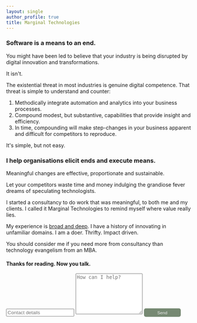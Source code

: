```yaml
---
layout: single
author_profile: true
title: Marginal Technologies
---
```


### Software is a means to an end.

You might have been led to believe that your industry is being disrupted
by digital innovation and transformations.

It isn't.  

The existential threat in most industries is genuine digital competence.
That threat is simple to understand and counter:

1. Methodically integrate automation and analytics into your business processes.
2. Compound modest, but substantive, capabilities that provide insight and efficiency. 
3. In time, compounding will make step-changes in your business apparent and difficult for competitors to reproduce.

It's simple, but not easy. 

### I help organisations elicit ends and execute means.

Meaningful changes are effective, proportionate and sustainable. 

Let your competitors waste time and money indulging the grandiose 
fever dreams of speculating technologists.

I started a consultancy to do work that was meaningful, 
to both me and my clients. I called it Marginal Technologies 
to remind myself where value really lies.

My experience is [broad and deep](https://www.linkedin.com/in/christopher-mcewan-850a0a62). 
I have a history of innovating in unfamiliar domains. I am a doer. Thrifty. Impact driven.
 
You should consider me if you need more from consultancy than technology evangelism from an MBA. 

#### Thanks for reading. Now you talk.

<form action="https://submit-form.com/j1CmLPsN" target="_self">
   <input type="text" name="email" placeholder="Contact details">
   <textarea name="message" placeholder="How can I help?" rows="7"></textarea>
   <button style="border-radius:5px;background-color:#768972;border:0px;font-size:smaller;padding:5px;color:#eeeeee;width:100px;" type="submit">Send</button>
</form>

